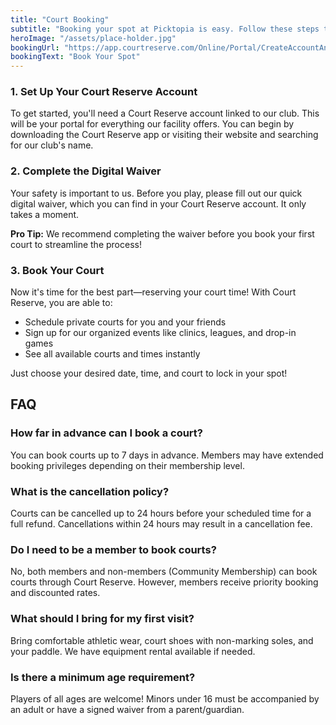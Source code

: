 ```yaml
---
title: "Court Booking"
subtitle: "Booking your spot at Picktopia is easy. Follow these steps to reserve your court and get ready to play."
heroImage: "/assets/place-holder.jpg"
bookingUrl: "https://app.courtreserve.com/Online/Portal/CreateAccountAndRequestAccessToOrg/16040"
bookingText: "Book Your Spot"
---
```


### 1. Set Up Your Court Reserve Account
To get started, you'll need a Court Reserve account linked to our club. This will be your portal for everything our facility offers. You can begin by downloading the Court Reserve app or visiting their website and searching for our club's name.

### 2. Complete the Digital Waiver
Your safety is important to us. Before you play, please fill out our quick digital waiver, which you can find in your Court Reserve account. It only takes a moment.

**Pro Tip:** We recommend completing the waiver before you book your first court to streamline the process!

### 3. Book Your Court
Now it's time for the best part—reserving your court time! With Court Reserve, you are able to:

- Schedule private courts for you and your friends
- Sign up for our organized events like clinics, leagues, and drop-in games
- See all available courts and times instantly

Just choose your desired date, time, and court to lock in your spot!

## FAQ

### How far in advance can I book a court?
You can book courts up to 7 days in advance. Members may have extended booking privileges depending on their membership level.

### What is the cancellation policy?
Courts can be cancelled up to 24 hours before your scheduled time for a full refund. Cancellations within 24 hours may result in a cancellation fee.

### Do I need to be a member to book courts?
No, both members and non-members (Community Membership) can book courts through Court Reserve. However, members receive priority booking and discounted rates.

### What should I bring for my first visit?
Bring comfortable athletic wear, court shoes with non-marking soles, and your paddle. We have equipment rental available if needed.

### Is there a minimum age requirement?
Players of all ages are welcome! Minors under 16 must be accompanied by an adult or have a signed waiver from a parent/guardian.